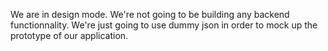 We are in design mode. We're not going to be building any backend functionnality.
We're just going to use dummy json in order to mock up the prototype of our application.
